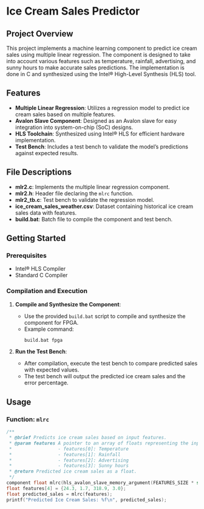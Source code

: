 # Ice Cream Sales Predictor

## Project Overview

This project implements a machine learning component to predict ice cream sales using multiple linear regression. The component is designed to take into account various features such as temperature, rainfall, advertising, and sunny hours to make accurate sales predictions. The implementation is done in C and synthesized using the Intel® High-Level Synthesis (HLS) tool.

## Features

- **Multiple Linear Regression**: Utilizes a regression model to predict ice cream sales based on multiple features.
- **Avalon Slave Component**: Designed as an Avalon slave for easy integration into system-on-chip (SoC) designs.
- **HLS Toolchain**: Synthesized using Intel® HLS for efficient hardware implementation.
- **Test Bench**: Includes a test bench to validate the model’s predictions against expected results.

## File Descriptions

- **mlr2.c**: Implements the multiple linear regression component.
- **mlr2.h**: Header file declaring the `mlrc` function.
- **mlr2_tb.c**: Test bench to validate the regression model.
- **ice_cream_sales_weather.csv**: Dataset containing historical ice cream sales data with features.
- **build.bat**: Batch file to compile the component and test bench.

## Getting Started

### Prerequisites

- Intel® HLS Compiler
- Standard C Compiler

### Compilation and Execution

1. **Compile and Synthesize the Component**:
   - Use the provided `build.bat` script to compile and synthesize the component for FPGA.
   - Example command:
     ```bash
     build.bat fpga
     ```

2. **Run the Test Bench**:
   - After compilation, execute the test bench to compare predicted sales with expected values.
   - The test bench will output the predicted ice cream sales and the error percentage.

## Usage

### Function: `mlrc`

```c
/**
 * @brief Predicts ice cream sales based on input features.
 * @param features A pointer to an array of floats representing the input features. 
 *                 - features[0]: Temperature
 *                 - features[1]: Rainfall
 *                 - features[2]: Advertising
 *                 - features[3]: Sunny hours
 * @return Predicted ice cream sales as a float.
 */
component float mlrc(hls_avalon_slave_memory_argument(FEATURES_SIZE * sizeof(float)) float* features);
float features[4] = {24.3, 1.7, 318.9, 3.0};
float predicted_sales = mlrc(features);
printf("Predicted Ice Cream Sales: %f\n", predicted_sales);



